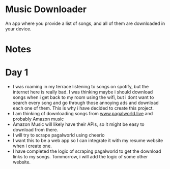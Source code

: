 # Music Downloader

An app where you provide a list of songs, and all of them are downloaded in your device.

# Notes

# Day 1

- I was roaming in my terrace listening to songs on spotify, but the internet here is really bad. I was
thinking maybe i should download songs when i get back to my room using the wifi, but i dont want to search every song and go through those annoying ads and download each one of them. This is why i have decided to create this project.
- I am thinking of downloading songs from www.pagalworld.live and probably Amazon music
- Amazon Music will likely have their APIs, so it might be easy to download from there. 
- I will try to scrape pagalworld using cheerio
- I want this to be a web app so I can integrate it with my resume website when i create one.
- I have completed the logic of scraping pagalworld to get the download links to my songs. Tommorrow, i will add the logic of some other website.